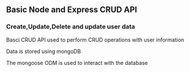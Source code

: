 ## Basic Node and Express CRUD API

### Create,Update,Delete and update user data

Basci CRUD API used to perform CRUD operations with user information

Data is stored using mongoDB

The mongoose ODM is used to interact with the database
